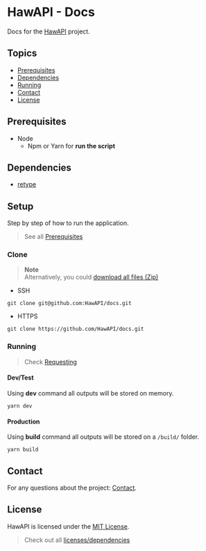 # HawAPI - Docs

Docs for the [HawAPI](https://github.com/HawAPI/HawAPI) project.

## Topics

- [Prerequisites](#prerequisites)
- [Dependencies](#dependencies)
- [Running](#running)
- [Contact](#contact)
- [License](#license)

## Prerequisites

- Node
  - Npm or Yarn for **run the script**

## Dependencies

- [retype](https://www.npmjs.com/package/retypeapp)

## Setup

Step by step of how to run the application.

> See all [Prerequisites](#prerequisites)

### Clone

> **Note** \
> Alternatively, you could [download all files (Zip)](https://github.com/HawAPI/docs/archive/refs/heads/main.zip)

- SSH

```
git clone git@github.com:HawAPI/docs.git
```

- HTTPS

```
git clone https://github.com/HawAPI/docs.git
```

### Running

> Check [Requesting](./docs/REQUESTTING.md)

#### Dev/Test

Using **dev** command all outputs will be stored on memory.

```
yarn dev
```

#### Production

Using **build** command all outputs will be stored on a `/build/` folder.

```
yarn build
```

## Contact

For any questions about the project: [Contact](https://github.com/HawAPI/HawAPI#contact).

## License

HawAPI is licensed under the [MIT License](https://github.com/HawAPI/docs/blob/main/LICENSE).

> Check out all [licenses/dependencies](https://hawapi.theproject.id/docs/about/#licenses)
